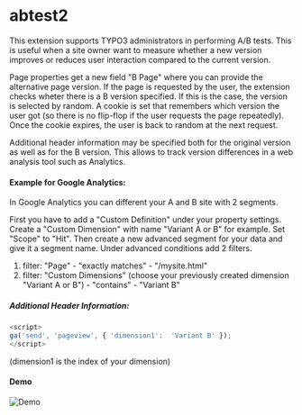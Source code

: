 # abtest2

This extension supports TYPO3 administrators in performing A/B tests. This is useful when a site owner want to measure whether a new version improves or reduces user interaction compared to the current version.

Page properties get a new field "B Page" where you can provide the alternative page version. If the page is requested by the user, the extension checks wheter there is a B version specified. If this is the case, the version is selected by random. A cookie is set that remembers which version the user got (so there is no flip-flop if the user requests the page repeatedly). Once the cookie expires, the user is back to random at the next request.

Additional header information may be specified both for the original version as well as for the B version. This allows to track version differences in a web analysis tool such as Analytics. 


#### Example for Google Analytics:

In Google Analytics you can different your A and B site with 2 segments.

First you have to add a "Custom Definition" under your property settings.
Create a "Custom Dimension" with name "Variant A or B" for example. Set "Scope" to "Hit".
Then create a new advanced segment for your data and give it a segment name. Under advanced conditions add 2 filters.
1. filter: "Page" - "exactly matches" - "/mysite.html"
2. filter: "Custom Dimensions" (choose your previously created dimension "Variant A or B") - "contains" - "Variant B"

##### Additional Header Information:
```javascript
<script>
ga('send', 'pageview', { 'dimension1':  'Variant B' });
</script>
```
(dimension1 is the index of your dimension)

#### Demo

![Demo](https://github.com/svewap/abtest2/raw/master/Resources/Public/Images/Demo/demo.gif)